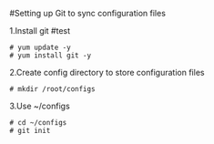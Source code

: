 #Setting up Git to sync configuration files

1.Install git #test
```
# yum update -y
# yum install git -y
```
2.Create config directory to store configuration files 

```
# mkdir /root/configs
```

3.Use ~/configs
```
# cd ~/configs
# git init
```




